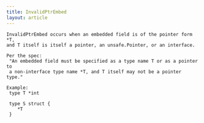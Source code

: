 ```yaml
---
title: InvalidPtrEmbed
layout: article
---
```

<!-- Copyright 2023 The Go Authors. All rights reserved.
     Use of this source code is governed by a BSD-style
     license that can be found in the LICENSE file. -->

<!-- Code generated by generrordocs.go; DO NOT EDIT. -->

```
InvalidPtrEmbed occurs when an embedded field is of the pointer form *T,
and T itself is itself a pointer, an unsafe.Pointer, or an interface.

Per the spec:
 "An embedded field must be specified as a type name T or as a pointer to
 a non-interface type name *T, and T itself may not be a pointer type."

Example:
 type T *int

 type S struct {
 	*T
 }
```


